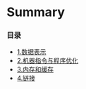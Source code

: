 # Summary

### 目录

* [1.数据表示](docs/1.md)
* [2.机器指令与程序优化](docs/2.md)
* [3.内存和缓存](docs/3.md)
* [4.链接](docs/4.md)
